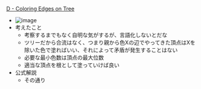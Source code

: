 
[D - Coloring Edges on Tree](https://atcoder.jp/contests/abc146/tasks/abc146_d)
- ![image](https://gyazo.com/f92ad9c821a31ec19ce1d7da94a425ee/thumb/1000)
- 考えたこと
    - 考察するまでもなく自明な気がするが、言語化しないとだな
    - ツリーだから合流はなく、つまり親から色Xの辺でやってきた頂点はXを除いた色で塗ればいい、それによって矛盾が発生することはない
    - 必要な最小色数は頂点の最大位数
    - 適当な頂点を根として塗っていけば良い
- 公式解説
    - その通り
